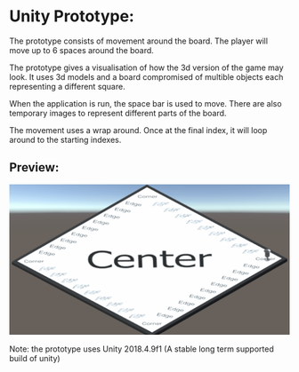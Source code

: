 # Unity Prototype:

The prototype consists of movement around the board. The player will move up to 6 spaces around the board.

The prototype gives a visualisation of how the 3d version of the game may look. It uses 3d models and a board compromised of multible objects each representing a different square.

When the application is run, the space bar is used to move. There are also temporary images to represent different parts of the board.

The movement uses a wrap around. Once at the final index, it will loop around to the starting indexes.

## Preview:

![img](preview.gif "A preview of the prototype")

Note: the prototype uses Unity 2018.4.9f1 (A stable long term supported build of unity)
